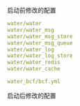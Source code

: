 启动前修改的配置

```yaml
water/water
water/water_msg
water/water_msg_store
water/water_msg_queue
water/water_log
water/water_log_store
water/water_redis
water/water_cache

water_bcf/bcf.yml
```

启动后修改的配置
```yaml

```


